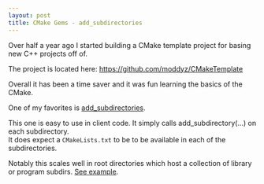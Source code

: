 ```yaml
---
layout: post
title: CMake Gems - add_subdirectories
---
```


Over half a year ago I started building a CMake template project for basing new C++ projects off of.

The project is located here:
https://github.com/moddyz/CMakeTemplate

Overall it has been a time saver and it was fun learning the basics of the CMake.

One of my favorites is [add_subdirectories](https://github.com/moddyz/CMakeTemplate/blob/master/cmake/macros/Public.cmake#L400).

This one is easy to use in client code.  It simply calls add_subdirectory(...) on each subdirectory.  
It does expect a `CMakeLists.txt` to be to be available in each of the subdirectories.

Notably this scales well in root directories which host a collection of library or program subdirs. [See example](https://github.com/moddyz/RayTracingInOneWeekend/blob/master/src/CMakeLists.txt).

